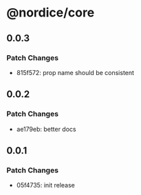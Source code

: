 # @nordice/core

## 0.0.3

### Patch Changes

- 815f572: prop name should be consistent

## 0.0.2

### Patch Changes

- ae179eb: better docs

## 0.0.1

### Patch Changes

- 05f4735: init release
